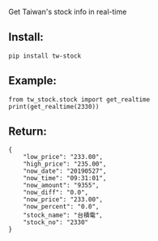 Get Taiwan's stock info in real-time

## Install:

```
pip install tw-stock
```
## Example:

```
from tw_stock.stock import get_realtime
print(get_realtime(2330))
```
## Return:

```
{
    "low_price": "233.00", 
    "high_price": "235.00", 
    "now_date": "20190527", 
    "now_time": "09:31:01", 
    "now_amount": "9355", 
    "now_diff": "0.0", 
    "now_price": "233.00", 
    "now_percent": "0.0", 
    "stock_name": "台積電", 
    "stock_no": "2330"
}
```
